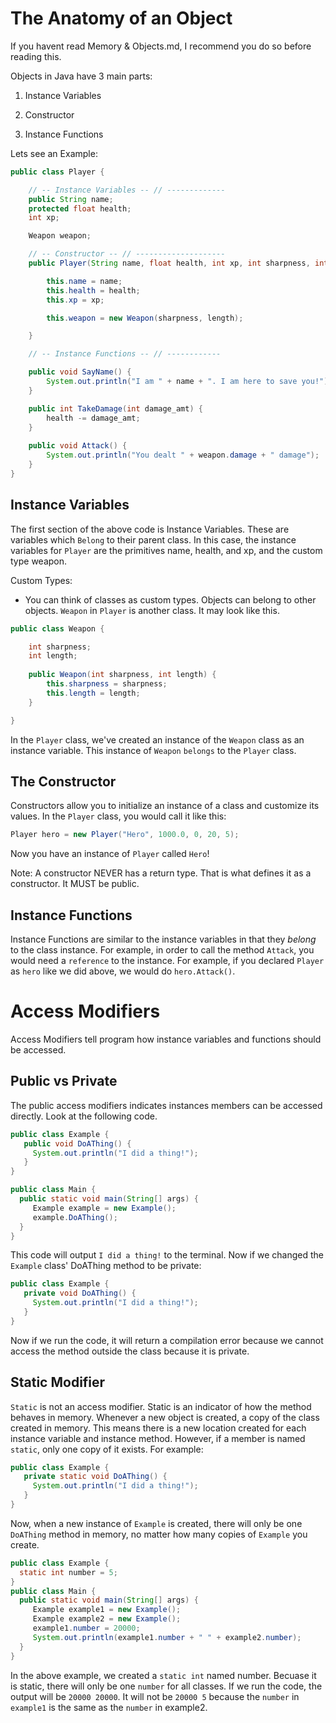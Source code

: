 # The Anatomy of an Object

If you havent read Memory & Objects.md, I recommend you do so before reading this. 

Objects in Java have 3 main parts:

 1. Instance Variables

 2. Constructor

 3. Instance Functions

Lets see an Example:

```java
public class Player {

    // -- Instance Variables -- // -------------
    public String name;
    protected float health;
    int xp;

    Weapon weapon;

    // -- Constructor -- // --------------------
    public Player(String name, float health, int xp, int sharpness, int length) {

        this.name = name;
        this.health = health;
        this.xp = xp;

        this.weapon = new Weapon(sharpness, length);

    }

    // -- Instance Functions -- // ------------

    public void SayName() {
        System.out.println("I am " + name + ". I am here to save you!");
    }

    public int TakeDamage(int damage_amt) {
        health -= damage_amt;
    }
    
    public void Attack() {
        System.out.println("You dealt " + weapon.damage + " damage");
    }
}
```

## Instance Variables

The first section of the above code is Instance Variables. These are variables which `Belong` to their parent class. In this case, the instance variables for `Player` are the primitives name, health, and xp, and the custom type weapon. 

Custom Types:
 - You can think of classes as custom types.  Objects can belong to other objects. `Weapon` in `Player` is another class. It may look like this. 

```java
public class Weapon {

    int sharpness;
    int length;
    
    public Weapon(int sharpness, int length) {
        this.sharpness = sharpness;
        this.length = length;
    }

}
```

In the `Player` class, we've created an instance of the `Weapon` class as an instance variable. This instance of `Weapon` `belongs` to the `Player` class. 
 
## The Constructor

Constructors allow you to initialize an instance of a class and customize its values. In the `Player` class, you would call it like this:

```java
Player hero = new Player("Hero", 1000.0, 0, 20, 5);
```

Now you have an instance of `Player` called `Hero`!

Note: A constructor NEVER has a return type. That is what defines it as a constructor. It MUST be public. 

## Instance Functions

Instance Functions are similar to the instance variables in that they *belong* to the class instance. For example, in order to call the method `Attack`, you would need a `reference` to the instance. For example, if you declared `Player` as `hero` like we did above, we would do `hero.Attack()`. 

# Access Modifiers

Access Modifiers tell program how instance variables and functions should be accessed. 

## Public vs Private

The public access modifiers indicates instances members can be accessed directly. Look at the following code. 

```java
public class Example {
   public void DoAThing() {
     System.out.println("I did a thing!");
   }
}

public class Main {
  public static void main(String[] args) {
     Example example = new Example();
     example.DoAThing();
  }
}
```
This code will output `I did a thing!` to the terminal. 
Now if we changed the `Example` class' DoAThing method to be private:
``` java
public class Example {
   private void DoAThing() {
     System.out.println("I did a thing!");
   }
}
```
Now if we run the code, it will return a compilation error because we cannot access the method outside the class because it is private. 

## Static Modifier

`Static` is not an access modifier. Static is an indicator of how the method behaves in memory. 
Whenever a new object is created, a copy of the class created in memory. This means there is a new location created for each instance variable and instance method. 
However, if a member is named `static`, only one copy of it exists. For example:
```java
public class Example {
   private static void DoAThing() {
     System.out.println("I did a thing!");
   }
}
```
Now, when a new instance of `Example` is created, there will only be one `DoAThing` method in memory, no matter how many copies of `Example` you create. 
```java
public class Example {
  static int number = 5;
}
public class Main {
  public static void main(String[] args) {
     Example example1 = new Example();
     Example example2 = new Example();
     example1.number = 20000;
     System.out.println(example1.number + " " + example2.number);
  }
}
```
In the above example, we created a `static int` named number. Becuase it is static, there will only be one `number` for all classes. If we run the code, the output will be `20000 20000`. It will not be `20000 5` because the `number` in `example1` is the same as the `number` in example2. 














